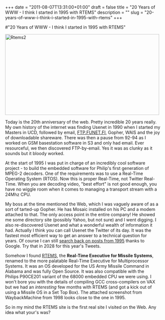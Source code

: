 +++
date = "2011-08-07T13:31:00+01:00"
draft = false
title = "20 Years of WWW - I think I started in 1995 with RTEMS"
description = ""
slug = "20-years-of-www-i-think-i-started-in-1995-with-rtems"
+++

#"20 Years of WWW - I think I started in 1995 with RTEMS"


 <p><div class='p_embed p_image_embed'>
<a href="http://getfile7.posterous.com/getfile/files.posterous.com/conoroneill/AHPVPW79gmQ7EVat6kdy70uhwjXQmNbjx5U1Fy0TJTU1Y3ReMD1nhqpvWfMH/rtems2.png.scaled.1000.jpg"><img alt="Rtems2" height="262" src="http://getfile5.posterous.com/getfile/files.posterous.com/conoroneill/AzJka2PJ6pJkDhzihqAKk5q2Oy1RiMQf7crzrbjsTiQHKai0ig3tWaIvi11z/rtems2.png.scaled.500.jpg" width="500" /></a>
</div>
</p>
<p>Today is the 20th anniversary of the web. Pretty incredible 20 years really. My own history of the internet was finding Usenet in 1990 when I started my Masters in UCD, followed by email, <a href="http://FTP.FUNET.FI">FTP.FUNET.FI</a>, Gopher, WAIS and the joy of downloadable shareware. There was then a pause from 92-94 as I worked on GSM basestation software in S3 and only had email. Ever resourceful, we then discovered FTP-by-email. Yes it was as clunky as it sounds but it bloody worked.</p>
<p />
<div>At the start of 1995 I was put in charge of an incredibly cool software project - to build the embedded software for Philip's first generation of MPEG-2 decoders. One of the requirements was to use a Real-Time Operating System (RTOS). Now this is proper Real-Time, not Twitter Real-Time. When you are decoding video, "best effort" is not good enough, you have no wiggle room when it comes to managing a transport stream with a 24Mhz CPU.</div>
<p />
<div>My boss at the time mentioned the Web, which I was vaguely aware of as a sort of tarted-up Gopher. He has Mosaic installed on his PC and a modem attached to that. The only access point in the entire company!&nbsp;He showed me some directory site (possibly Yahoo, but not sure) and I went digging. I also re-discovered Usenet and what a wonderful wealth of information it had. Actually I think you can call Usenet the Twitter of its day. It was the fastest most efficient way to get an answer to a technical question for years. Of course I can still <a href="http://groups.google.com/group/comp.realtime/browse_thread/thread/45a79f6c41af58be/ef4f89bf18b35232?q=conor_o+m68k#ef4f89bf18b35232">search back on posts from 1995</a> thanks to Google. Try that in 2028 for this year's Tweets.</div>
<p />
<div>Somehow I found <a href="http://rtems.org/">RTEMS</a>, the&nbsp;<strong>Real-Time Executive for Missile Systems</strong>, renamed to the more palatable Real-Time Executive for Multiprocessor Systems. It was an OS developed for the US Army Missile Command in Alabama and was fully Open Source. It was also compatible with the Philips&nbsp;P90CE201&nbsp;variant of the 68000 embedded&nbsp;CPU we were using. I won't bore you with the details of compiling GCC cross-compilers on VAX but we had an <em>interesting </em>few months with RTEMS (and got a kick out of using a Missile OS in a Set Top Box). The attached screenshot from WaybackMachine from 1998 looks close to the one in 1995.</div>
<p />
<div>So in my mind the RTEMS site is the first real site I visited on the Web. Any idea what your's was?</div>
 